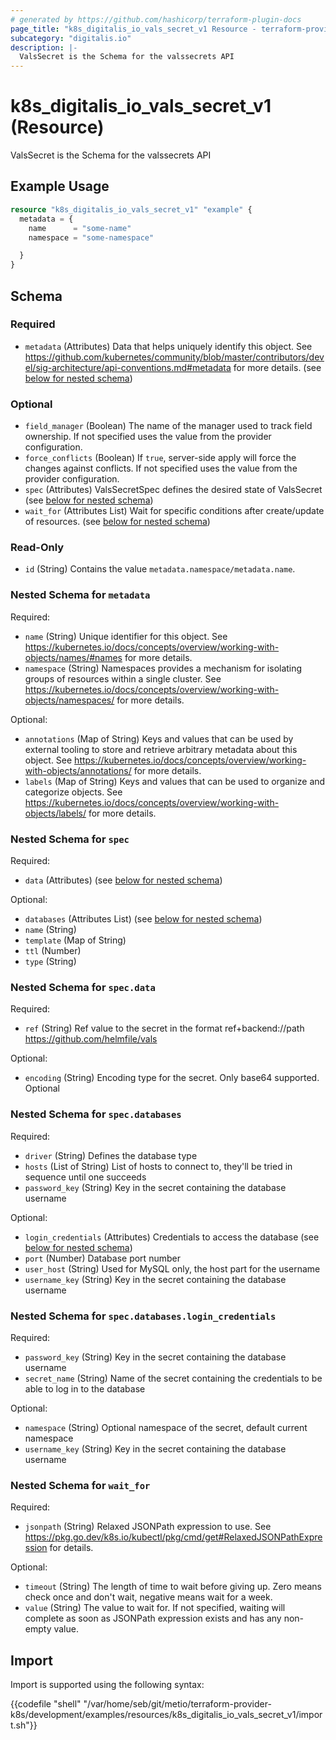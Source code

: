 ```yaml
---
# generated by https://github.com/hashicorp/terraform-plugin-docs
page_title: "k8s_digitalis_io_vals_secret_v1 Resource - terraform-provider-k8s"
subcategory: "digitalis.io"
description: |-
  ValsSecret is the Schema for the valssecrets API
---
```


# k8s_digitalis_io_vals_secret_v1 (Resource)

ValsSecret is the Schema for the valssecrets API

## Example Usage

```terraform
resource "k8s_digitalis_io_vals_secret_v1" "example" {
  metadata = {
    name      = "some-name"
    namespace = "some-namespace"

  }
}
```

<!-- schema generated by tfplugindocs -->
## Schema

### Required

- `metadata` (Attributes) Data that helps uniquely identify this object. See https://github.com/kubernetes/community/blob/master/contributors/devel/sig-architecture/api-conventions.md#metadata for more details. (see [below for nested schema](#nestedatt--metadata))

### Optional

- `field_manager` (Boolean) The name of the manager used to track field ownership. If not specified uses the value from the provider configuration.
- `force_conflicts` (Boolean) If `true`, server-side apply will force the changes against conflicts. If not specified uses the value from the provider configuration.
- `spec` (Attributes) ValsSecretSpec defines the desired state of ValsSecret (see [below for nested schema](#nestedatt--spec))
- `wait_for` (Attributes List) Wait for specific conditions after create/update of resources. (see [below for nested schema](#nestedatt--wait_for))

### Read-Only

- `id` (String) Contains the value `metadata.namespace/metadata.name`.

<a id="nestedatt--metadata"></a>
### Nested Schema for `metadata`

Required:

- `name` (String) Unique identifier for this object. See https://kubernetes.io/docs/concepts/overview/working-with-objects/names/#names for more details.
- `namespace` (String) Namespaces provides a mechanism for isolating groups of resources within a single cluster. See https://kubernetes.io/docs/concepts/overview/working-with-objects/namespaces/ for more details.

Optional:

- `annotations` (Map of String) Keys and values that can be used by external tooling to store and retrieve arbitrary metadata about this object. See https://kubernetes.io/docs/concepts/overview/working-with-objects/annotations/ for more details.
- `labels` (Map of String) Keys and values that can be used to organize and categorize objects. See https://kubernetes.io/docs/concepts/overview/working-with-objects/labels/ for more details.


<a id="nestedatt--spec"></a>
### Nested Schema for `spec`

Required:

- `data` (Attributes) (see [below for nested schema](#nestedatt--spec--data))

Optional:

- `databases` (Attributes List) (see [below for nested schema](#nestedatt--spec--databases))
- `name` (String)
- `template` (Map of String)
- `ttl` (Number)
- `type` (String)

<a id="nestedatt--spec--data"></a>
### Nested Schema for `spec.data`

Required:

- `ref` (String) Ref value to the secret in the format ref+backend://path https://github.com/helmfile/vals

Optional:

- `encoding` (String) Encoding type for the secret. Only base64 supported. Optional


<a id="nestedatt--spec--databases"></a>
### Nested Schema for `spec.databases`

Required:

- `driver` (String) Defines the database type
- `hosts` (List of String) List of hosts to connect to, they'll be tried in sequence until one succeeds
- `password_key` (String) Key in the secret containing the database username

Optional:

- `login_credentials` (Attributes) Credentials to access the database (see [below for nested schema](#nestedatt--spec--databases--login_credentials))
- `port` (Number) Database port number
- `user_host` (String) Used for MySQL only, the host part for the username
- `username_key` (String) Key in the secret containing the database username

<a id="nestedatt--spec--databases--login_credentials"></a>
### Nested Schema for `spec.databases.login_credentials`

Required:

- `password_key` (String) Key in the secret containing the database username
- `secret_name` (String) Name of the secret containing the credentials to be able to log in to the database

Optional:

- `namespace` (String) Optional namespace of the secret, default current namespace
- `username_key` (String) Key in the secret containing the database username




<a id="nestedatt--wait_for"></a>
### Nested Schema for `wait_for`

Required:

- `jsonpath` (String) Relaxed JSONPath expression to use. See https://pkg.go.dev/k8s.io/kubectl/pkg/cmd/get#RelaxedJSONPathExpression for details.

Optional:

- `timeout` (String) The length of time to wait before giving up. Zero means check once and don't wait, negative means wait for a week.
- `value` (String) The value to wait for. If not specified, waiting will complete as soon as JSONPath expression exists and has any non-empty value.

## Import

Import is supported using the following syntax:

{{codefile "shell" "/var/home/seb/git/metio/terraform-provider-k8s/development/examples/resources/k8s_digitalis_io_vals_secret_v1/import.sh"}}
